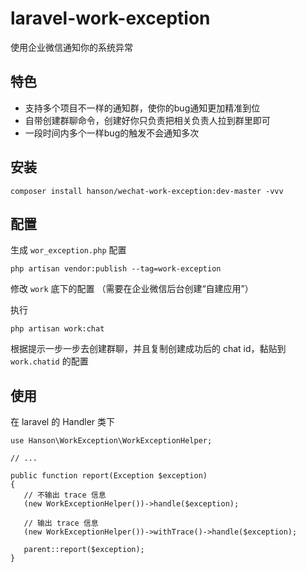 # laravel-work-exception
使用企业微信通知你的系统异常

## 特色
* 支持多个项目不一样的通知群，使你的bug通知更加精准到位
* 自带创建群聊命令，创建好你只负责把相关负责人拉到群里即可
* 一段时间内多个一样bug的触发不会通知多次

## 安装

```
composer install hanson/wechat-work-exception:dev-master -vvv
```

## 配置

生成 `wor_exception.php` 配置
```
php artisan vendor:publish --tag=work-exception
```
修改 `work` 底下的配置 （需要在企业微信后台创建“自建应用”）

执行
```
php artisan work:chat
```
根据提示一步一步去创建群聊，并且复制创建成功后的 chat id，黏贴到 `work.chatid` 的配置


## 使用

 在 laravel 的 Handler 类下
 
 ```
use Hanson\WorkException\WorkExceptionHelper;

// ...

public function report(Exception $exception)
{
    // 不输出 trace 信息
    (new WorkExceptionHelper())->handle($exception);
    
    // 输出 trace 信息
    (new WorkExceptionHelper())->withTrace()->handle($exception);

    parent::report($exception);
}
 ```